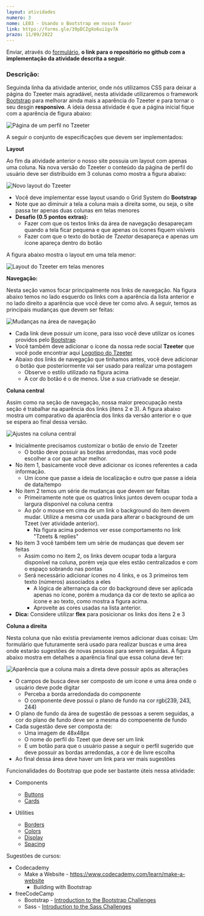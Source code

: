 ```yaml
---
layout: atividades
numero: 3
nome: LE03 - Usando o Bootstrap em nosso favor
link: https://forms.gle/39pDCZgXo6ui1gv7A
prazo: 11/09/2022
---
```


Enviar, através do <a href="{{ page.link }}" target="_blank">formulário</a>, **o link para o repositório no github com a implementação da atividade descrita a seguir**. 

### Descrição:

Seguinda linha da atividade anterior, onde nós utilizamos CSS para deixar a página do Tzeeter mais agradável,
nesta atividade utilizaremos o framework <a href="http://getbootstrap.com" target="_blank">Bootstrap</a> 
para melhorar ainda mais a aparência do Tzeeter e para tornar o seu desgin **responsivo**.
A ideia dessa atividade é que a página inicial fique com a aparência de figura abaixo:

![Página de um perfil no Tzeeter]({{site.baseurl}}/assets/listas/03/tzeeter_profile.png)


A seguir o conjunto de especificações que devem ser implementados:


**Layout**

Ao fim da atividade anterior o nosso site possuia um layout com apenas uma coluna. Na nova versão
do Tzeeter o conteúdo da página de perfil do usuário deve ser distribuído em 3 colunas como mostra
a figura abaixo:

![Novo layout do  Tzeeter]({{site.baseurl}}/assets/listas/03/layout-full.png)

* Você deve implementar esse layout usando o Grid System do **Bootstrap**
* Note que ao diminuir a tela a coluna mais a direita some, ou seja, o site passa ter apenas duas colunas em telas menores
* **Desafio (0.5 pontos extras):**
  * Fazer com que os textos links da área de navegação desapareçam quando a tela ficar pequena e que apenas os ícones fiquem visíveis
  * Fazer com que o texto do botão de *Tzeetar* desapareça e apenas um ícone apareça dentro do botão

A figura abaixo mostra o layout em uma tela menor:

![Layout do Tzeeter em telas menores]({{site.baseurl}}/assets/listas/03/layout-pequeno.png)

**Navegação:**

Nesta seção vamos focar principalmente nos links de navegação. Na figura abaixo temos no lado esquerdo os links
com a aparência da lista anterior e no lado direito a aparência que você deve ter como alvo. A seguir, temos
as principais mudanças que devem ser feitas:

![Mudanças na área de navegação]({{site.baseurl}}/assets/listas/03/navegacao.png)

* Cada link deve possuir um ícone, para isso você deve utilizar os ícones providos pelo <a href="https://icons.getbootstrap.com" target="_blank">Bootstrap</a> 
* Você também deve adicionar o ícone da nossa rede social **Tzeeter** que você pode encontrar aqui <a href="https://drive.google.com/file/d/1IIPJFuJbak4-Vl5zTTbMAz0tYCqD1NZC/view?usp=sharing" target="_blank">Logotipo do Tzeeter</a>
* Abaixo dos links de navegação que tinhamos antes, você deve adicionar o botão que posteriormente vai ser usado para realizar uma postagem
  * Observe o estilo utilizado na figura acima
  * A cor do botão é o de menos. Use a sua criativade se desejar.

**Coluna central**

Assim como na seção de navegação, nossa maior preocupação nesta seção é trabalhar na aparência dos links (itens 2 e 3).
A figura abaixo mostra um comparativo da aparência dos links da versão anterior e o que se espera ao final dessa versão.

![Ajustes na coluna central]({{site.baseurl}}/assets/listas/03/links-coluna-central.png)

* Inicialmente precisamos customizar o botão de envio de Tzeeter
  * O botão deve possuir as bordas arredondas, mas você pode escolher a cor que achar melhor.
* No item 1, basicamente você deve adicionar os ícones referentes a cada informação.
  * Um ícone que passe a ideia de localização e outro que passe a ideia de data/tempo
* No item 2 temos um série de mudanças que devem ser feitas
  * Primeiramente note que os quatros links juntos devem ocupar toda a largura disponível na coluna centra
  * Ao pôr o mouse em cima de um link o background do item devem mudar. Utilize a mesma cor usada para alterar o background de um Tzeet (ver atividade anterior).
    * Na figura acima podemos ver esse comportamento no link "Tzeets & replies"
* No item 3 você também tem um série de mudanças que devem ser feitas
  * Assim como no item 2, os links devem ocupar toda a largura disponível na coluna, porém veja que eles estão centralizados e com o espaço sobrando nas pontas
  * Será necessário adicionar ícones no 4 links, e os 3 primeiros tem texto (números) associados a eles
    * A lógica de alternança da cor do background deve ser aplicada apenas no ícone, porém a mudança da cor de texto se aplica ao ícone e ao texto, como mostra a figura acima.
    * Aproveite as cores usadas na lista anterior.
* **Dica:** Considere utilizar **flex** para posicionar os links dos itens 2 e 3

**Coluna a direita**

Nesta coluna que não existia previamente iremos adicionar duas coisas: 
Um formulário que futuramente será usado para realizar buscas e uma área onde estarão sugestões de novas pessoas para serem seguidas.
A figura abaixo mostra em detalhes a aparência final que essa coluna deve ter:


![Aparência que a coluna mais a direta deve possuir após as alterações]({{site.baseurl}}/assets/listas/03/coluna-da-direita.png)

* O campos de busca deve ser composto de um ícone e uma área onde o usuário deve pode digitar
  * Perceba a borda arredondada do componente
  * O componente deve possui o plano de fundo na cor <span style="background-color: rgb(239, 243, 244)"> rgb(239, 243, 244)</span>
* O plano de fundo da área de sugestão de pessoas a serem seguidas, a cor do plano de fundo deve ser a mesma do compoenente de fundo
* Cada sugestão deve ser composta de:
  * Uma imagem de 48x48px
  * O nome do perfil do Tzeet que deve ser um link
  * E um botão para que o usuário passe a seguir o perfil sugerido que deve possuir as bordas arredondas, a cor é de livre escolha
* Ao final dessa área deve haver um link para ver mais sugestões

<span class="label label-green">Funcionalidades do Bootstrap que pode ser bastante úteis nessa atividade:</span>

* Components
  * <a href="https://getbootstrap.com/docs/5.1/components/buttons/" target="_blank">Buttons</a>
  * <a href="https://getbootstrap.com/docs/5.1/components/card/" target="_blank">Cards</a>

* Utilities
  * <a href="https://getbootstrap.com/docs/5.1/utilities/borders/" target="_blank">Borders</a>
  * <a href="https://getbootstrap.com/docs/5.1/utilities/colors/" target="_blank">Colors</a>
  * <a href="https://getbootstrap.com/docs/5.1/utilities/display/" target="_blank">Display</a>
  * <a href="https://getbootstrap.com/docs/5.1/utilities/spacing/" target="_blank">Spacing</a>

<span class="label label-blue">Sugestões de cursos:</span>

- Codecademy
  - Make a Website - <a href="https://www.codecademy.com/learn/make-a-website" target="_blank">https://www.codecademy.com/learn/make-a-website</a>
    - Building with Bootstrap
- freeCodeCamp
  - Bootstrap - <a href="https://www.freecodecamp.org/learn/front-end-development-libraries/bootstrap/" target="_blank">Introduction to the Bootstrap Challenges</a>
  - Sass - <a href="https://www.freecodecamp.org/learn/front-end-development-libraries/sass/" target="_blank">Introduction to the Sass Challenges</a>

